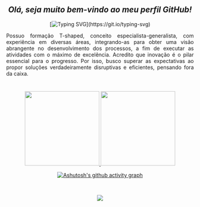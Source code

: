 <span align="center">

## *Olá, seja muito bem-vindo ao meu perfil GitHub!*
[![Typing SVG](https://readme-typing-svg.herokuapp.com/?color=b1633f&size=35&center=true&vCenter=true&width=1000&lines=Hello,+world!+My+name+is+Jessica+Araujo.;I'm+from+Brazil+and+28+years+old!;Be+Welcome!)](https://git.io/typing-svg)

</span>

<span align="justify">

Possuo formação T-shaped, conceito especialista-generalista, com experiência em diversas áreas, integrando-as para obter uma visão abrangente no desenvolvimento dos processos, a fim de executar as atividades com o máximo de excelência. Acredito que inovação é o pilar essencial para o progresso. Por isso, busco superar as expectativas ao propor soluções verdadeiramente disruptivas e eficientes, pensando fora da caixa.
  
</span>

#

<span align="center">
  
<div align="center">
  <a href="https://github.com/JessicaArauj">
    <img src="https://github-readme-streak-stats.herokuapp.com/?user=jessicaarauj&theme=codeSTACKr&hide_border=true" style="max-width: 400px; height: 200px;">
    <img src="https://github-readme-stats.vercel.app/api/top-langs/?username=jessicaarauj&layout=compact&langs_count=7&theme=codeSTACKr&hide_border=true" style="max-width: 400px; height: 200px;">
  </a>
</div>

[![Ashutosh's github activity graph](https://github-readme-activity-graph.vercel.app/graph?username=JessicaArauj&bg_color=0d1117&color=b1633f&line=b1633f&point=b1633f&area=true&hide_border=true)](https://github.com/ashutosh00710/github-readme-activity-graph)


<div style="display: inline_block"><br>
<p align="center">
  <a href="https://skillicons.dev">
    <img src="https://skillicons.dev/icons?i=arduino,aws,azure,c,cs,cpp,css,discord,django,dotnet,dynamodb,eclipse,figma,git,github,gitlab,gherkin,gtk,haxe,html,java,js,jenkins,jest,jquery,latex,kubernetes,matlab,maven,mysql,nodejs,postgres,powershell,postgres,py,pytorch,r,react,redux,sass,spring,selenium,tensorflow,ts,unity,v,visualstudio,vscode" />
  </a>
</p>          


</div>
  
  </span>

